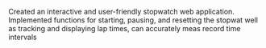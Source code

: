 Created an interactive and user-friendly stopwatch web application.
Implemented functions for starting, pausing, and resetting the stopwat well as tracking and displaying lap times, can accurately meas record time intervals
